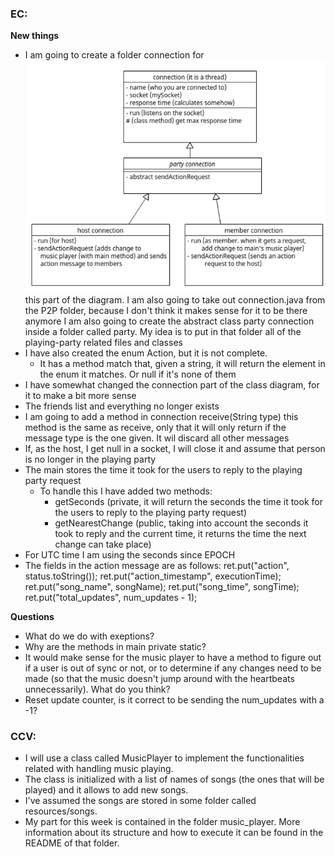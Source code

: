 ### EC: 
**New things**
- I am going to create a folder connection for ![alt text](image-5.png) this part of the diagram. I am also going to take out connection.java from the P2P folder, because I don't think it makes sense for it to be there anymore I am also going to create the abstract class party connection inside a folder called party. My idea is to put in that folder all of the playing-party related files and classes
- I have also created the enum Action, but it is not complete.
    - It has a method match that, given a string, it will return the element in the enum it matches. Or null if it's none of them
- I have somewhat changed the connection part of the class diagram, for it to make a bit more sense
- The friends list and everything no longer exists
- I am going to add a method in connection receive(String type) this method is the same as receive, only that it will only return if the message type is the one given. It wil discard all other messages
- If, as the host, I get null in a socket, I will close it and assume that person is no longer in the playing party
- The main stores the time it took for the users to reply to the playing party request
    - To handle this I have added two methods:
        - getSeconds (private, it will return the seconds the time it took for the users to reply to the playing party request)
        - getNearestChange (public, taking into account the seconds it took to reply and the current time, it returns the time the next change can take place)
- For UTC time I am using the seconds since EPOCH 
- The fields in the action message are as follows:
    ret.put("action", status.toString());
    ret.put("action_timestamp", executionTime);
    ret.put("song_name", songName);
    ret.put("song_time", songTime);
    ret.put("total_updates", num_updates - 1);

**Questions**
- What do we do with exeptions?
- Why are the methods in main private static?
- It would make sense for the music player to have a method to figure out if a user is out of sync or not, or to determine if any changes need to be made (so that the music doesn't jump around with the heartbeats unnecessarily). What do you think?
- Reset update counter, is it correct to be sending the num_updates with a -1?

### CCV:
- I will use a class called MusicPlayer to implement the functionalities related with handling music playing.
- The class is initialized with a list of names of songs (the ones that will be played) and it allows to add new songs.
- I've assumed the songs are stored in some folder called resources/songs. 
- My part for this week is contained in the folder music_player. More information about its structure and how to execute it can be found in the README of that folder. 
